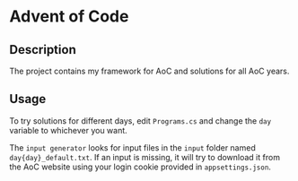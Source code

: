 # Advent of Code
## Description
The project contains my framework for AoC and solutions for all AoC years.

## Usage
To try solutions for different days, edit `Programs.cs` and change the `day` variable to whichever you want.

The `input generator` looks for input files in the `input` folder named `day{day}_default.txt`. If an input is missing, it will try to download it from the AoC website using your login cookie provided in `appsettings.json`.